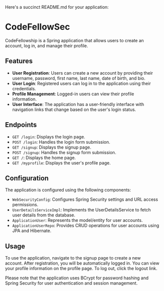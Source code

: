 Here's a succinct README.md for your application:

# CodeFellowSec

CodeFellowship is a Spring application that allows users to create an account, log in, and manage their profile.

## Features

- **User Registration**: Users can create a new account by providing their username, password, first name, last name, date of birth, and bio.
- **User Login**: Registered users can log in to the application using their credentials.
- **Profile Management**: Logged-in users can view their profile information.
- **User Interface**: The application has a user-friendly interface with navigation links that change based on the user's login status.

## Endpoints

- `GET /login`: Displays the login page.
- `POST /login`: Handles the login form submission.
- `GET /signup`: Displays the signup page.
- `POST /signup`: Handles the signup form submission.
- `GET /`: Displays the home page.
- `GET /myprofile`: Displays the user's profile page.

## Configuration

The application is configured using the following components:

- `WebSecurityConfig`: Configures Spring Security settings and URL access permissions.
- `UserDetailsServiceImpl`: Implements the UserDetailsService to fetch user details from the database.
- `ApplicationUser`: Represents the model/entity for user accounts.
- `ApplicationUserRepo`: Provides CRUD operations for user accounts using JPA and Hibernate.

## Usage

To use the application, navigate to the signup page to create a new account. After registration, you will be automatically logged in. You can view your profile information on the profile page. To log out, click the logout link.

Please note that the application uses BCrypt for password hashing and Spring Security for user authentication and session management.